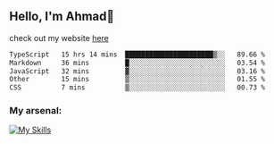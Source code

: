 
## Hello, I'm Ahmad👋

check out my website [here](https://ahmadalwi.com/)

<!--START_SECTION:waka-->

```txt
TypeScript   15 hrs 14 mins  ██████████████████████▒░░   89.66 %
Markdown     36 mins         █░░░░░░░░░░░░░░░░░░░░░░░░   03.54 %
JavaScript   32 mins         ▓░░░░░░░░░░░░░░░░░░░░░░░░   03.16 %
Other        15 mins         ▒░░░░░░░░░░░░░░░░░░░░░░░░   01.55 %
CSS          7 mins          ▒░░░░░░░░░░░░░░░░░░░░░░░░   00.73 %
```

<!--END_SECTION:waka-->

### My arsenal:

[![My Skills](https://skillicons.dev/icons?i=js,ts,py,go,react,nextjs,svelte,nodejs,django,tailwind,html,css,sass,firebase,mongodb,postgres,mysql,redis,git,github,docker,vscode,figma,godot)](https://skillicons.dev)
